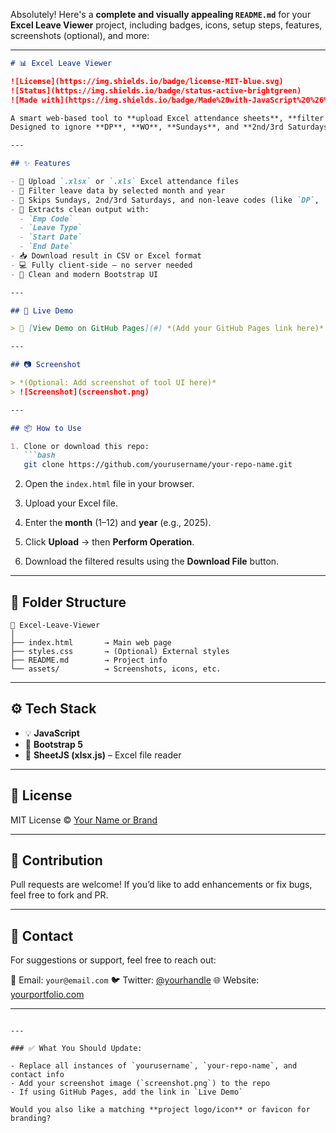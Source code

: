 Absolutely! Here's a **complete and visually appealing `README.md`** for your **Excel Leave Viewer** project, including badges, icons, setup steps, features, screenshots (optional), and more:

---

````markdown
# 📊 Excel Leave Viewer

![License](https://img.shields.io/badge/license-MIT-blue.svg)
![Status](https://img.shields.io/badge/status-active-brightgreen)
![Made with](https://img.shields.io/badge/Made%20with-JavaScript%20%26%20Bootstrap-blueviolet?logo=javascript)

A smart web-based tool to **upload Excel attendance sheets**, **filter employee leave data** by **month and year**, and **export clean reports** with just a click.  
Designed to ignore **DP**, **WO**, **Sundays**, and **2nd/3rd Saturdays**, ensuring only actual leave entries are extracted.

---

## ✨ Features

- 📁 Upload `.xlsx` or `.xls` Excel attendance files
- 📅 Filter leave data by selected month and year
- 🧠 Skips Sundays, 2nd/3rd Saturdays, and non-leave codes (like `DP`, `WO`)
- 📄 Extracts clean output with:
  - `Emp Code`
  - `Leave Type`
  - `Start Date`
  - `End Date`
- 📥 Download result in CSV or Excel format
- 💻 Fully client-side – no server needed
- 🎨 Clean and modern Bootstrap UI

---

## 🚀 Live Demo

> 🔗 [View Demo on GitHub Pages](#) *(Add your GitHub Pages link here)*

---

## 📷 Screenshot

> *(Optional: Add screenshot of tool UI here)*  
> ![Screenshot](screenshot.png)

---

## 📦 How to Use

1. Clone or download this repo:
   ```bash
   git clone https://github.com/yourusername/your-repo-name.git
````

2. Open the `index.html` file in your browser.

3. Upload your Excel file.

4. Enter the **month** (1–12) and **year** (e.g., 2025).

5. Click **Upload** → then **Perform Operation**.

6. Download the filtered results using the **Download File** button.

---

## 📁 Folder Structure

```
📂 Excel-Leave-Viewer
│
├── index.html       → Main web page
├── styles.css       → (Optional) External styles
├── README.md        → Project info
└── assets/          → Screenshots, icons, etc.
```

---

## ⚙️ Tech Stack

* 💡 **JavaScript**
* 🎨 **Bootstrap 5**
* 📄 **SheetJS (xlsx.js)** – Excel file reader

---

## 📃 License

MIT License © [Your Name or Brand](https://github.com/yourusername)

---

## 🙌 Contribution

Pull requests are welcome! If you’d like to add enhancements or fix bugs, feel free to fork and PR.

---

## 💬 Contact

For suggestions or support, feel free to reach out:

📧 Email: `your@email.com`
🐦 Twitter: [@yourhandle](https://twitter.com/yourhandle)
🌐 Website: [yourportfolio.com](https://yourportfolio.com)

---

```

---

### ✅ What You Should Update:

- Replace all instances of `yourusername`, `your-repo-name`, and contact info
- Add your screenshot image (`screenshot.png`) to the repo
- If using GitHub Pages, add the link in `Live Demo`

Would you also like a matching **project logo/icon** or favicon for branding?
```
